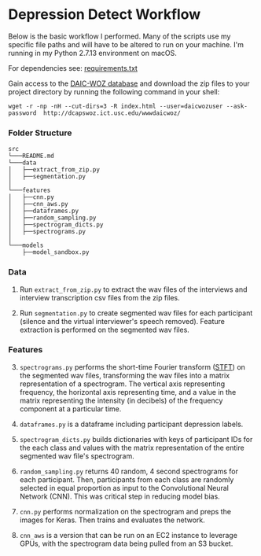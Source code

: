 # Depression Detect Workflow
Below is the basic workflow I performed. Many of the scripts use my specific file paths and will have to be altered to run on your machine. I'm running in my Python 2.7.13 environment on macOS.

For dependencies see: [requirements.txt](https://github.com/kykiefer/depression-detect/blob/master/requirements.txt)

Gain access to the [DAIC-WOZ database](http://dcapswoz.ict.usc.edu/) and download the zip files to your project directory by running the following command in your shell:

```shell
wget -r -np -nH --cut-dirs=3 -R index.html --user=daicwozuser --ask-password  http://dcapswoz.ict.usc.edu/wwwdaicwoz/
```

### Folder Structure
```
src
└───README.md   
└───data
│   ├──extract_from_zip.py
│   ├──segmentation.py
│
└───features
│   ├──cnn.py
│   ├──cnn_aws.py
│   ├──dataframes.py
│   ├──random_sampling.py
│   ├──spectrogram_dicts.py
│   ├──spectrograms.py
│
└───models
    ├──model_sandbox.py
```

### Data
1. Run `extract_from_zip.py` to extract the wav files of the interviews and interview transcription csv files from the zip files.

2. Run `segmentation.py` to create segmented wav files for each participant (silence and the virtual interviewer's speech removed). Feature extraction is performed on the segmented wav files.

### Features
3. `spectrograms.py` performs the short-time Fourier transform ([STFT](https://en.wikipedia.org/wiki/Short-time_Fourier_transform)) on the segmented wav files, transforming the wav files into a matrix representation of a spectrogram. The vertical axis representing frequency, the horizontal axis representing time, and a value in the matrix representing the intensity (in decibels) of the frequency component at a particular time.

4. `dataframes.py` is a dataframe including participant depression labels.

5. `spectrogram_dicts.py` builds dictionaries with keys of participant IDs for the each class and values with the matrix representation of the entire segmented wav file's spectrogram.

6. `random_sampling.py` returns 40 random, 4 second spectrograms for each participant. Then, participants from each class are randomly selected in equal proportion as input to the Convolutional Neural Network (CNN). This was critical step in reducing model bias.

7. `cnn.py` performs normalization on the spectrogram and preps the images for Keras. Then trains and evaluates the network.

8. `cnn_aws` is a version that can be run on an EC2 instance to leverage GPUs, with the spectrogram data being pulled from an S3 bucket.
